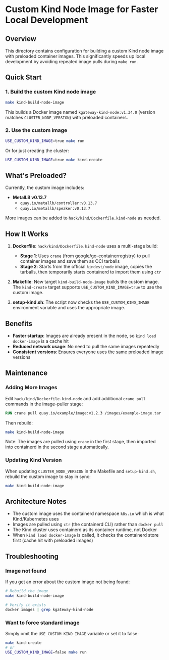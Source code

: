 # Custom Kind Node Image for Faster Local Development

## Overview

This directory contains configuration for building a custom Kind node image with preloaded container images. This significantly speeds up local development by avoiding repeated image pulls during `make run`.

## Quick Start

### 1. Build the custom Kind node image

```bash
make kind-build-node-image
```

This builds a Docker image named `kgateway-kind-node:v1.34.0` (version matches `CLUSTER_NODE_VERSION`) with preloaded containers.

### 2. Use the custom image

```bash
USE_CUSTOM_KIND_IMAGE=true make run
```

Or for just creating the cluster:

```bash
USE_CUSTOM_KIND_IMAGE=true make kind-create
```

## What's Preloaded?

Currently, the custom image includes:

- **MetalLB v0.13.7**
  - `quay.io/metallb/controller:v0.13.7`
  - `quay.io/metallb/speaker:v0.13.7`

More images can be added to `hack/kind/Dockerfile.kind-node` as needed.

## How It Works

1. **Dockerfile**: `hack/kind/Dockerfile.kind-node` uses a multi-stage build:
   - **Stage 1**: Uses `crane` (from google/go-containerregistry) to pull container images and save them as OCI tarballs
   - **Stage 2**: Starts from the official `kindest/node` image, copies the tarballs, then temporarily starts containerd to import them using `ctr`

2. **Makefile**: New target `kind-build-node-image` builds the custom image. The `kind-create` target supports `USE_CUSTOM_KIND_IMAGE=true` to use the custom image.

3. **setup-kind.sh**: The script now checks the `USE_CUSTOM_KIND_IMAGE` environment variable and uses the appropriate image.

## Benefits

- **Faster startup**: Images are already present in the node, so `kind load docker-image` is a cache hit
- **Reduced network usage**: No need to pull the same images repeatedly
- **Consistent versions**: Ensures everyone uses the same preloaded image versions

## Maintenance

### Adding More Images

Edit `hack/kind/Dockerfile.kind-node` and add additional `crane pull` commands in the image-puller stage:

```dockerfile
RUN crane pull quay.io/example/image:v1.2.3 /images/example-image.tar
```

Then rebuild:

```bash
make kind-build-node-image
```

Note: The images are pulled using `crane` in the first stage, then imported into containerd in the second stage automatically.

### Updating Kind Version

When updating `CLUSTER_NODE_VERSION` in the Makefile and `setup-kind.sh`, rebuild the custom image to stay in sync:

```bash
make kind-build-node-image
```

## Architecture Notes

- The custom image uses the containerd namespace `k8s.io` which is what Kind/Kubernetes uses
- Images are pulled using `ctr` (the containerd CLI) rather than `docker pull`
- The Kind cluster uses containerd as its container runtime, not Docker
- When `kind load docker-image` is called, it checks the containerd store first (cache hit with preloaded images)

## Troubleshooting

### Image not found

If you get an error about the custom image not being found:

```bash
# Rebuild the image
make kind-build-node-image

# Verify it exists
docker images | grep kgateway-kind-node
```

### Want to force standard image

Simply omit the `USE_CUSTOM_KIND_IMAGE` variable or set it to false:

```bash
make kind-create
# or
USE_CUSTOM_KIND_IMAGE=false make run
```

